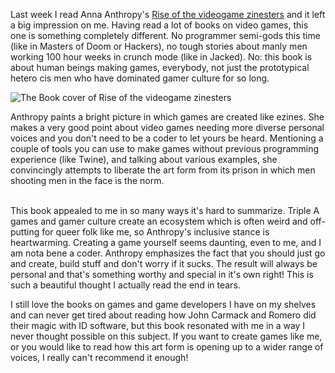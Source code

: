 <!--
title: Rise of the videogame zinesters
categories: gamedev, english
--> 
Last week I read Anna Anthropy's
[Rise of the videogame zinesters](http://www.indiebound.org/book/9781609803728)
and it left a big impression on me. Having read a lot of books on video games,
this one is something completely different. No programmer semi-gods this time
(like in Masters of Doom or Hackers), no tough stories about manly men working
100 hour weeks in crunch mode (like in Jacked). No: this book is about human
beings making games, everybody, not just the prototypical hetero cis men who
have dominated gamer culture for so long.

![The Book cover of Rise of the videogame zinesters]({base_url}assets/riseofthevideogamezinesters.png) 

Anthropy paints a bright picture in which games are created like ezines. She
makes a very good point about video games needing more diverse personal voices
and you don't need to be a coder to let yours be heard. Mentioning a couple of
tools you can use to make games without previous programming experience (like
Twine), and talking about various examples, she convincingly attempts to
liberate the art form from its prison in which men shooting men in the face is
the norm.

<br/>
This book appealed to me in so many ways it's hard to summarize. Triple A games
and gamer culture create an ecosystem which is often weird and off-putting for
queer folk like me, so Anthropy's inclusive stance is heartwarming. Creating a
game yourself seems daunting, even to me, and I am nota bene a coder. Anthropy
emphasizes the fact that you should just go and create, build stuff and don't
worry if it sucks. The result will always be personal and that's something
worthy and special in it's own right! This is such a beautiful thought I
actually read the end in tears.

I still love the books on games and game developers I have on my shelves and can
never get tired about reading how John Carmack and Romero did their magic with
ID software, but this book resonated with me in a way I never thought possible
on this subject. If you want to create games like me, or you would like to read
how this art form is opening up to a wider range of voices, I really can't
recommend it enough!

